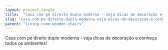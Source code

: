 ```yaml
---
layout: project_single
title:  "Casa com pé direito duplo moderna - veja dicas de decoração e conheça todos os ambientes!"
slug: "casa-com-pe-direito-duplo-moderna-veja-dicas-de-decoracao-e-conheca"
parent: "living-room-wooden-chairs"
---
```

Casa com pé direito duplo moderna - veja dicas de decoração e conheça todos os ambientes!